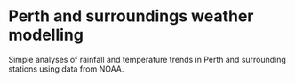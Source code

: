 # Perth and surroundings weather modelling

Simple analyses of rainfall and temperature trends in Perth and surrounding stations using data from NOAA.


